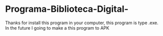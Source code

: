 # Programa-Biblioteca-Digital-
Thanks for install this program in your computer, this program is type .exe. In the future I going to make a this program to APK
